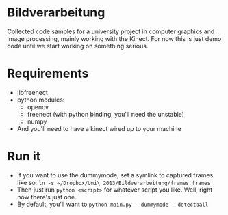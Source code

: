Bildverarbeitung
================

Collected code samples for a university project in computer graphics and image
processing, mainly working with the Kinect. For now this is just demo code
until we start working on something serious.

Requirements
===

* libfreenect
* python modules:
    * opencv
    * freenect (with python binding, you'll need the unstable)
    * numpy
* And you'll need to have a kinect wired up to your machine

Run it
===

* If you want to use the dummymode, set a symlink to captured frames like so: `ln -s ~/Dropbox/Uni\ 2013/Bildverarbeitung/frames frames`
* Then just run `python <script>` for whatever script you like. Well, right now there's just one.
* By default, you'll want to `python main.py --dummymode --detectball`